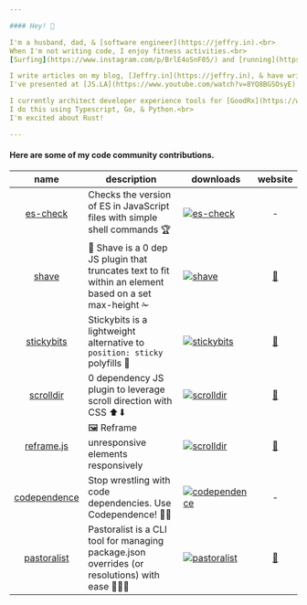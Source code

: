 ```yaml
---

#### Hey! 👋

I'm a husband, dad, & [software engineer](https://jeffry.in).<br>
When I'm not writing code, I enjoy fitness activities.<br>
[Surfing](https://www.instagram.com/p/BrlE4oSnF05/) and [running](https://www.strava.com/athletes/722335) are my current favorites.

I write articles on my blog, [Jeffry.in](https://jeffry.in), & have written articles for [CSS-Tricks](https://css-tricks.com/?s=yowainwright) as well.<br> 
I've presented at [JS.LA](https://www.youtube.com/watch?v=8YQ8BGSOsyE) on the benefits of CI/CD tools.

I currently architect developer experience tools for [GoodRx](https://www.goodrx.com/).<br>
I do this using Typescript, Go, & Python.<br>
I'm excited about Rust! 

---
```


#### Here are some of my code community contributions.

| name | description | downloads | website |
| :---: | --- | --- | :---: |
| [es-check](https://github.com/yowainwright/es-check) | Checks the version of ES in JavaScript files with simple shell commands 🏆 | [![es-check](https://img.shields.io/npm/dm/es-check.svg)](https://www.npmjs.com/package/es-check) | - |
| [shave](https://github.com/yowainwright/shave) | 💈 Shave is a 0 dep JS plugin that truncates text to fit within an element based on a set max-height ✁ | [![shave](https://img.shields.io/npm/dm/shave.svg)](https://www.npmjs.com/package/shave) | [🔗](https://jeffry.in/shave/) |
| [stickybits](https://github.com/yowainwright/stickybits) | Stickybits is a lightweight alternative to `position: sticky` polyfills 🍬 | [![stickybits](https://img.shields.io/npm/dm/stickybits.svg)](https://www.npmjs.com/package/stickybits) | [🔗](https://jeffry.in/stickybits/) | 
| [scrolldir](https://github.com/yowainwright/scrolldir/) | 0 dependency JS plugin to leverage scroll direction with CSS ⬆⬇ | [![scrolldir](https://img.shields.io/npm/dm/scrolldir.svg)](https://www.npmjs.com/package/scrolldir) | [🔗](https://jeffry.in/scrolldir/) | 
| [reframe.js](https://github.com/yowainwright/reframe.js) | 🖼 Reframe unresponsive elements responsively | [![scrolldir](https://img.shields.io/npm/dm/scrolldir.svg)](https://www.npmjs.com/package/scrolldir) | [🔗](https://jeffry.in/reframe.js/) | 
| [codependence](https://github.com/yowainwright/codependence) | Stop wrestling with code dependencies. Use Codependence! 🤼‍♀️ | [![codependence](https://img.shields.io/npm/dm/codependence.svg)](https://www.npmjs.com/package/codependence) | - | 
| [pastoralist](https://github.com/yowainwright/pastoralist) | Pastoralist is a CLI tool for managing package.json overrides (or resolutions) with ease 👩🏽‍🌾 | [![pastoralist](https://img.shields.io/npm/dm/pastoralist.svg)](https://www.npmjs.com/package/pastoralist) | [🔗](https://jeffry.in/pastoralist) | 


